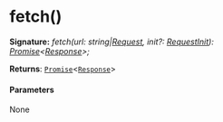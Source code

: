 # fetch()





**Signature:** _fetch(url: string|[Request](../../web-apis.api/class/request.md), init?: [RequestInit](../../web-apis.api/interface/requestinit.md)): [Promise](../../web-apis.api/class/promise.md)<[Response](../../web-apis.api/class/response.md)>;_

**Returns**: [`Promise`](../../web-apis.api/class/promise.md)<[`Response`](../../web-apis.api/class/response.md)>





#### Parameters
None


